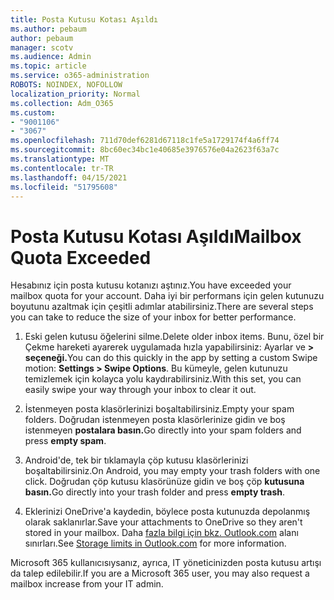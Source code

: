 ```yaml
---
title: Posta Kutusu Kotası Aşıldı
ms.author: pebaum
author: pebaum
manager: scotv
ms.audience: Admin
ms.topic: article
ms.service: o365-administration
ROBOTS: NOINDEX, NOFOLLOW
localization_priority: Normal
ms.collection: Adm_O365
ms.custom:
- "9001106"
- "3067"
ms.openlocfilehash: 711d70def6281d67118c1fe5a1729174f4a6ff74
ms.sourcegitcommit: 8bc60ec34bc1e40685e3976576e04a2623f63a7c
ms.translationtype: MT
ms.contentlocale: tr-TR
ms.lasthandoff: 04/15/2021
ms.locfileid: "51795608"
---
```

# <a name="mailbox-quota-exceeded"></a><span data-ttu-id="1c149-102">Posta Kutusu Kotası Aşıldı</span><span class="sxs-lookup"><span data-stu-id="1c149-102">Mailbox Quota Exceeded</span></span>

<span data-ttu-id="1c149-103">Hesabınız için posta kutusu kotanızı aştınız.</span><span class="sxs-lookup"><span data-stu-id="1c149-103">You have exceeded your mailbox quota for your account.</span></span> <span data-ttu-id="1c149-104">Daha iyi bir performans için gelen kutunuzu boyutunu azaltmak için çeşitli adımlar atabilirsiniz.</span><span class="sxs-lookup"><span data-stu-id="1c149-104">There are several steps you can take to reduce the size of your inbox for better performance.</span></span>

1. <span data-ttu-id="1c149-105">Eski gelen kutusu öğelerini silme.</span><span class="sxs-lookup"><span data-stu-id="1c149-105">Delete older inbox items.</span></span> <span data-ttu-id="1c149-106">Bunu, özel bir Çekme hareketi ayarerek uygulamada hızla yapabilirsiniz: Ayarlar ve **> seçeneği.**</span><span class="sxs-lookup"><span data-stu-id="1c149-106">You can do this quickly in the app by setting a custom Swipe motion: **Settings > Swipe Options**.</span></span> <span data-ttu-id="1c149-107">Bu kümeyle, gelen kutunuzu temizlemek için kolayca yolu kaydırabilirsiniz.</span><span class="sxs-lookup"><span data-stu-id="1c149-107">With this set, you can easily swipe your way through your inbox to clear it out.</span></span>

2. <span data-ttu-id="1c149-108">İstenmeyen posta klasörlerinizi boşaltabilirsiniz.</span><span class="sxs-lookup"><span data-stu-id="1c149-108">Empty your spam folders.</span></span> <span data-ttu-id="1c149-109">Doğrudan istenmeyen posta klasörlerinize gidin ve boş istenmeyen **postalara basın.**</span><span class="sxs-lookup"><span data-stu-id="1c149-109">Go directly into your spam folders and press **empty spam**.</span></span>

3. <span data-ttu-id="1c149-110">Android'de, tek bir tıklamayla çöp kutusu klasörlerinizi boşaltabilirsiniz.</span><span class="sxs-lookup"><span data-stu-id="1c149-110">On Android, you may empty your trash folders with one click.</span></span> <span data-ttu-id="1c149-111">Doğrudan çöp kutusu klasörünüze gidin ve boş çöp **kutusuna basın.**</span><span class="sxs-lookup"><span data-stu-id="1c149-111">Go directly into your trash folder and press **empty trash**.</span></span> 

4. <span data-ttu-id="1c149-112">Eklerinizi OneDrive'a kaydedin, böylece posta kutunuzda depolanmış olarak saklanırlar.</span><span class="sxs-lookup"><span data-stu-id="1c149-112">Save your attachments to OneDrive so they aren't stored in your mailbox.</span></span> <span data-ttu-id="1c149-113">Daha [fazla bilgi için bkz. Outlook.com](https://support.office.com/article/storage-limits-in-outlook-com-7ac99134-69e5-4619-ac0b-2d313bba5e9e) alanı sınırları.</span><span class="sxs-lookup"><span data-stu-id="1c149-113">See [Storage limits in Outlook.com](https://support.office.com/article/storage-limits-in-outlook-com-7ac99134-69e5-4619-ac0b-2d313bba5e9e) for more information.</span></span> 

<span data-ttu-id="1c149-114">Microsoft 365 kullanıcısıysanız, ayrıca, IT yöneticinizden posta kutusu artışı da talep edilebilir.</span><span class="sxs-lookup"><span data-stu-id="1c149-114">If you are a Microsoft 365 user, you may also request a mailbox increase from your IT admin.</span></span>
